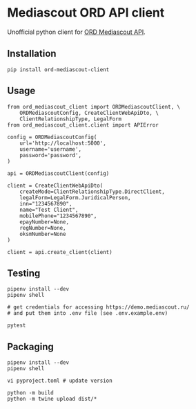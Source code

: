 # Mediascout ORD API client

Unofficial python client for [ORD Mediascout API](https://demo.mediascout.ru/swagger/index.html).

## Installation

    pip install ord-mediascout-client

## Usage

    from ord_mediascout_client import ORDMediascoutClient, \
        ORDMediascoutConfig, CreateClientWebApiDto, \
        ClientRelationshipType, LegalForm
    from ord_mediascout_client.client import APIError

    config = ORDMediascoutConfig(
        url='http://localhost:5000',
        username='username',
        password='password',
    )

    api = ORDMediascoutClient(config)

    client = CreateClientWebApiDto(
        createMode=ClientRelationshipType.DirectClient,
        legalForm=LegalForm.JuridicalPerson,
        inn="1234567890",
        name="Test Client",
        mobilePhone="1234567890",
        epayNumber=None,
        regNumber=None,
        oksmNumber=None
    )

    client = api.create_client(client)


## Testing

    pipenv install --dev
    pipenv shell

    # get credentials for accessing https://demo.mediascout.ru/
    # and put them into .env file (see .env.example.env)

    pytest


## Packaging

    pipenv install --dev
    pipenv shell

    vi pyproject.toml # update version

    python -m build
    python -m twine upload dist/*
